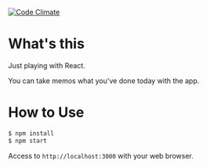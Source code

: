 
[![Code Climate](https://codeclimate.com/github/ryu1kn/whatsdone/badges/gpa.svg)](https://codeclimate.com/github/ryu1kn/whatsdone)

What's this
===========

Just playing with React.

You can take memos what you've done today with the app.


How to Use
===========

```sh
$ npm install
$ npm start
```

Access to `http://localhost:3000` with your web browser.
